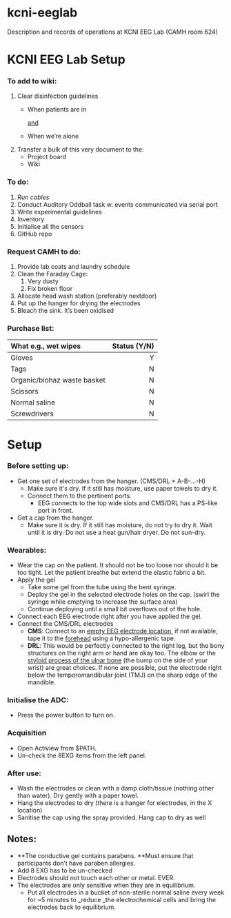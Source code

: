 # kcni-eeglab
Description and records of operations at KCNI EEG Lab (CAMH room 624)

# KCNI EEG Lab Setup


### To add to wiki:



1. Clear disinfection guidelines
   - When patients are in

       <span style="text-decoration:underline;">and</span>

   - When we’re alone
2. Transfer a bulk of this very document to the:
   - Project board
   - Wiki


### To do:
1. *Run cables*
2. Conduct Auditory Oddball task w. events communicated via serial port
3. Write experimental guidelines
4. Inventory
5. Initialise all the sensors
6. GitHub repo


### Request CAMH to do:
1. Provide lab coats and laundry schedule
2. Clean the Faraday Cage:
    1. Very dusty
    2. Fix broken floor
3. Allocate head wash station (preferably nextdoor)
4. Put up the hanger for drying the electrodes
5. Bleach the sink. It’s been oxidised


### Purchase list: 

What e.g., wet wipes        | Status (Y/N)
|:--------------------------|--------:|
Gloves                      |       Y
Tags                        |       N
Organic/biohaz waste basket |       N
Scissors                    |       N
Normal saline               |       N
Screwdrivers                |       N



# 


# Setup


### Before setting up:
*   Get one set of electrodes from the hanger. (CMS/DRL  +   A-B-...-H)
    *   Make sure it's dry. If it still has moisture, use paper towels to dry it.
    *   Connect them to the pertinent ports.
        *   EEG connects to the top wide slots and CMS/DRL has a PS-like port in front.
*   Get a cap from the hanger.
    *   Make sure it is dry. If it still has moisture, do not try to dry it. Wait until it is dry. Do not use a heat gun/hair dryer. Do not sun-dry.


### Wearables:



*   Wear the cap on the patient. It should not be too loose nor should it be too tight. Let the patient breathe but extend the elastic fabric a bit.
*   Apply the gel
    *   Take some gel from the tube using the bent syringe.
    *   Deploy the gel in the selected electrode holes on the cap. (swirl the syringe while emptying to increase the surface area)
    *   Continue deploying until a small bit overflows out of the hole.
*   Connect each EEG electrode right after you have applied the gel.
*   Connect the CMS/DRL electrodes
    *   **CMS**: Connect to an <span style="text-decoration:underline;">empty EEG electrode location</span>, if not available, tape it to the <span style="text-decoration:underline;">forehead</span> using a hypo-allergenic tape.
    *   **DRL**: This would be perfectly connected to the right leg, but the bony structures on the right arm or hand are okay too. The elbow or the [styloid process of the ulnar bone](https://i.pinimg.com/originals/7c/75/e1/7c75e1ce5db96a0fc71104eae3a97bf1.png) (the bump on the side of your wrist) are great choices. If none are possible, put the electrode right below the temporomandibular joint (TMJ) on the sharp edge of the mandible.


### Initialise the ADC:
*   Press the power button to turn on.


### Acquisition
*   Open Actiview from $PATH. 
*   Un-check the 8EXG items from the left panel.


### After use:
*   Wash the electrodes or clean with a damp cloth/tissue (nothing other than water). Dry gently with a paper towel.
*   Hang the electrodes to dry (there is a hanger for electrodes, in the X location)
*   Sanitise the cap using the spray provided. Hang cap to dry as well


## Notes:
*   **The conductive gel contains parabens. **Must ensure that participants don’t have paraben allergies.
*   Add 8 EXG has to be un-checked
*   Electrodes should not touch each other or metal. EVER.
*   The electrodes are only sensitive when they are in equilibrium.
    *   Put all electrodes in a bucket of non-sterile normal saline every week for ~5 minutes to _reduce _the electrochemical cells and bring the electrodes back to equilibrium.